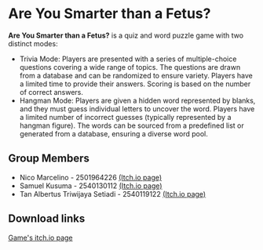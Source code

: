 # Are You Smarter than a Fetus?
**Are You Smarter than a Fetus?** is a quiz and word puzzle game with two distinct modes:
- Trivia Mode: Players are presented with a series of multiple-choice questions covering a wide range of topics. The questions are drawn from a database and can be randomized to ensure variety. Players have a limited time to provide their answers. Scoring is based on the number of correct answers.
- Hangman Mode: Players are given a hidden word represented by blanks, and they must guess individual letters to uncover the word. Players have a limited number of incorrect guesses (typically represented by a hangman figure). The words can be sourced from a predefined list or generated from a database, ensuring a diverse word pool.

## Group Members
- Nico Marcelino - 2501964226 [(Itch.io page)](helixneek.itch.io)
- Samuel Kusuma - 2540130112 [(Itch.io page)](vel1us.itch.io)
- Tan Albertus Triwijaya Setiadi - 2540119122 [(Itch.io page)](rexignotus.itch.io)

## Download links
[Game's itch.io page](https://helixneek.itch.io/are-you-smarter-than-a-fetus)
